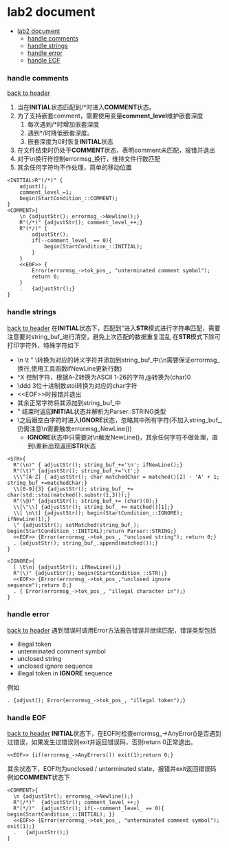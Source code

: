 
# lab2 document
- [lab2 document](#lab2-document)
    - [handle comments](#handle-comments)
    - [handle strings](#handle-strings)
    - [handle error](#handle-error)
    - [handle EOF](#handle-eof)
### handle comments

[back to header](#lab2-document)
1. 当在**INITIAL**状态匹配到/\*时进入**COMMENT**状态。
2. 为了支持嵌套comment，需要使用变量**comment_level**维护嵌套深度
   1. 每次遇到/\*时增加嵌套深度
   2. 遇到\*/时降低嵌套深度。
   3. 嵌套深度为0时恢复**INITIAL**状态
3. 在文件结束时仍处于**COMMENT**状态，表明comment未匹配，报错并退出
4. 对于\n换行符控制errormsg_换行，维持文件行数匹配
5. 其余任何字符均不作处理，简单的移动位置
```
<INITIAL>R"(/*)" {
    adjust();
    comment_level_=1; 
    begin(StartCondition_::COMMENT);
}
<COMMENT>{
    \n {adjustStr(); errormsg_->Newline();}
    R"(/*)" {adjustStr(); comment_level_++;}
    R"(*/)" {
        adjustStr(); 
        if(--comment_level_ == 0){ 
            begin(StartCondition_::INITIAL); 
        }
    }
    <<EOF>> {
        Error(errormsg_->tok_pos_, "unterminated comment symbol"); 
        return 0;
    }
    .   {adjustStr();}
}
```
<a name="handle-string"></a>
### handle strings
[back to header](#lab2-document)
在**INITIAL**状态下，匹配到"进入**STR**模式进行字符串匹配，需要注意要对string_buf_进行清空，避免上次匹配的数据重复混乱
在**STR**模式下除可打印字符外，特殊字符如下
* \n \t \" \\转换为对应的转义字符并添加到string_buf_中(\n需要保证errormsg_换行,使用工具函数ifNewLine更新行数)
* \^X 控制字符，根据A-Z转换为ASCII 1-26的字符,\@转换为(char)0
* \ddd 3位十进制数stoi转换为对应的char字符
* \<\<EOF\>\>时报错并退出
* 其余正常字符将其添加到string_buf_中
* " 结束时返回**INITIAL**状态并解析为Parser::STRING类型
* \之后跟空白字符时进入**IGNORE**状态，忽略其中所有字符(不加入string_buf_,仍需注意\n需要触发errormsg_NewLine())
  * **IGNORE**状态中只需要对\n触发NewLine()，其余任何字符不做处理，直到\重新出现返回**STR**状态
```
<STR>{
  R"(\n)" { adjustStr(); string_buf_+='\n'; ifNewLine();}
  R"(\t)" {adjustStr(); string_buf_+='\t';}
  \\\^[A-Z] { adjustStr(); char matchedChar = matched()[2] - 'A' + 1; string_buf_+=matchedChar;}
  \\[0-9]{3} {adjustStr(); string_buf_ += char(std::stoi(matched().substr(1,3)));}
  R"(\@)" {adjustStr(); string_buf_+= (char)(0);}
  \\[\"\\] {adjustStr(); string_buf_ += matched()[1];}
  \\[ \n\t] {adjustStr(); begin(StartCondition_::IGNORE); ifNewLine(1);}
  \" {adjustStr(); setMatched(string_buf_); begin(StartCondition_::INITIAL);return Parser::STRING;}
  <<EOF>> {Error(errormsg_->tok_pos_, "unclosed string"); return 0;}
  . {adjustStr(); string_buf_.append(matched());}
}

<IGNORE>{
  [ \t\n] {adjustStr(); ifNewLine();}
  R"(\)" {adjustStr(); begin(StartCondition_::STR);}
  <<EOF>> {Error(errormsg_->tok_pos_,"unclosed ignore sequence");return 0;}
  . { Error(errormsg_->tok_pos_, "illegal character in");}
}

```
<a name="handle-error"></a>
### handle error
[back to header](#lab2-document)
遇到错误时调用Error方法报告错误并继续匹配，错误类型包括
* illegal token
* unterminated comment symbol
* unclosed string
* unclosed ignore sequence
* illegal token in **IGNORE** sequence

例如
```
. {adjust(); Error(errormsg_->tok_pos_, "illegal token");}
```

<a name="handle-eof"></a>
### handle EOF
[back to header](#lab2-document)
**INITIAL**状态下，在EOF时检查errormsg_->AnyError()是否遇到过错误，如果发生过错误则exit并返回错误码，否则return 0正常退出。
```
<<EOF>> {if(errormsg_->AnyErrors()) exit(1);return 0;}
```
其余状态下，EOF均为unclosed / unterminated state，报错并exit返回错误码
例如**COMMENT**状态下
```
<COMMENT>{
  \n {adjustStr(); errormsg_->Newline();}
  R"(/*)"  {adjustStr(); comment_level_++;}
  R"(*/)"  {adjustStr(); if(--comment_level_ == 0){ begin(StartCondition_::INITIAL); }}
  <<EOF>> {Error(errormsg_->tok_pos_, "unterminated comment symbol"); exit(1);}
  .   {adjustStr();}
}
```